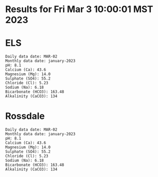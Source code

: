 # Results for Fri Mar  3 10:00:01 MST 2023
# ELS
```
Daily data date: MAR-02
Monthly data date: january-2023
pH: 8.1
Calcium (Ca): 43.6
Magnesium (Mg): 14.0
Sulphate (SO4): 55.2
Chloride (Cl): 5.23
Sodium (Na): 6.18
Bicarbonate (HCO3): 163.48
Alkalinity (CaCO3): 134
```
# Rossdale
```
Daily data date: MAR-02
Monthly data date: january-2023
pH: 8.1
Calcium (Ca): 43.6
Magnesium (Mg): 14.0
Sulphate (SO4): 55.2
Chloride (Cl): 5.23
Sodium (Na): 6.18
Bicarbonate (HCO3): 163.48
Alkalinity (CaCO3): 134
```
